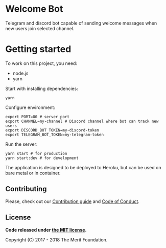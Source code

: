 # Welcome Bot

Telegram and discord bot capable of sending welcome messages when new users join selected channel.

# Getting started

To work on this project, you need:
- node.js
- yarn

Start with installing dependencies:
```
yarn 
```

Configure environment:
```
export PORT=80 # server port
export CHANNEL=my-channel # Discord channel where bot can track new users
export DISCORD_BOT_TOKEN=my-discord-token
export TELEGRAM_BOT_TOKEN=my-telegram-token
```

Run the server:
```
yarn start # for production
yarn start:dev # for development
```

The application is designed to be deployed to Heroku, but can be used on bare metal or in container.

## Contributing

Please, check out our [Contribution guide](./CONTRIBUTING.md) and [Code of Conduct](./CODE_OF_CONDUCT.md).

## License

**Code released under [the MIT license](./LICENSE).**

Copyright (C) 2017 - 2018 The Merit Foundation.